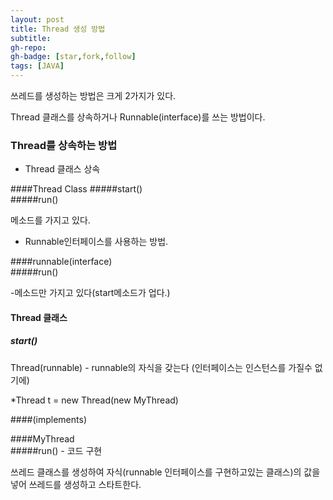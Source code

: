 ```yaml
---
layout: post
title: Thread 생성 방법 
subtitle:
gh-repo:
gh-badge: [star,fork,follow]
tags: [JAVA]
---
```


쓰레드를 생성하는 방법은 크게 2가지가 있다.

Thread 클래스를 상속하거나 Runnable(interface)를 쓰는 방법이다.

### Thread를 상속하는 방법  
* Thread 클래스 상속  

####Thread Class
#####start()  
#####run()  
  
메소드를 가지고 있다.
  
  
  
  
* Runnable인터페이스를 사용하는 방법.  
  

####runnable(interface)  
#####run()  
  
-메소드만 가지고 있다(start메소드가 업다.)
  
  
#### Thread 클래스  
##### start()  
  

Thread(runnable) - runnable의 자식을 갖는다   (인터페이스는 인스턴스를 가질수 없기에)  
  
*Thread t = new Thread(new MyThread)  
  
  
  
####(implements)  
  
####MyThread  
#####run() - 코드 구현  
  
  
쓰레드 클래스를 생성하여 자식(runnable 인터페이스를 구현하고있는 클래스)의 값을 넣어 쓰레드를 생성하고 스타트한다.
